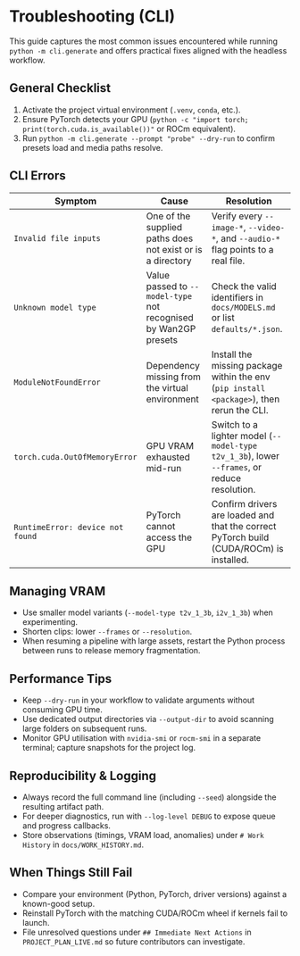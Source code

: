 # Troubleshooting (CLI)

This guide captures the most common issues encountered while running `python -m cli.generate` and offers practical fixes aligned with the headless workflow.

## General Checklist
1. Activate the project virtual environment (`.venv`, `conda`, etc.).
2. Ensure PyTorch detects your GPU (`python -c "import torch; print(torch.cuda.is_available())"` or ROCm equivalent).
3. Run `python -m cli.generate --prompt "probe" --dry-run` to confirm presets load and media paths resolve.

## CLI Errors
| Symptom | Cause | Resolution |
| --- | --- | --- |
| `Invalid file inputs` | One of the supplied paths does not exist or is a directory | Verify every `--image-*`, `--video-*`, and `--audio-*` flag points to a real file. |
| `Unknown model type` | Value passed to `--model-type` not recognised by Wan2GP presets | Check the valid identifiers in `docs/MODELS.md` or list `defaults/*.json`. |
| `ModuleNotFoundError` | Dependency missing from the virtual environment | Install the missing package within the env (`pip install <package>`), then rerun the CLI. |
| `torch.cuda.OutOfMemoryError` | GPU VRAM exhausted mid-run | Switch to a lighter model (`--model-type t2v_1_3b`), lower `--frames`, or reduce resolution. |
| `RuntimeError: device not found` | PyTorch cannot access the GPU | Confirm drivers are loaded and that the correct PyTorch build (CUDA/ROCm) is installed. |

## Managing VRAM
- Use smaller model variants (`--model-type t2v_1_3b`, `i2v_1_3b`) when experimenting.  
- Shorten clips: lower `--frames` or `--resolution`.  
- When resuming a pipeline with large assets, restart the Python process between runs to release memory fragmentation.

## Performance Tips
- Keep `--dry-run` in your workflow to validate arguments without consuming GPU time.  
- Use dedicated output directories via `--output-dir` to avoid scanning large folders on subsequent runs.  
- Monitor GPU utilisation with `nvidia-smi` or `rocm-smi` in a separate terminal; capture snapshots for the project log.

## Reproducibility & Logging
- Always record the full command line (including `--seed`) alongside the resulting artifact path.  
- For deeper diagnostics, run with `--log-level DEBUG` to expose queue and progress callbacks.  
- Store observations (timings, VRAM load, anomalies) under `# Work History` in `docs/WORK_HISTORY.md`.

## When Things Still Fail
- Compare your environment (Python, PyTorch, driver versions) against a known-good setup.  
- Reinstall PyTorch with the matching CUDA/ROCm wheel if kernels fail to launch.  
- File unresolved questions under `## Immediate Next Actions` in `PROJECT_PLAN_LIVE.md` so future contributors can investigate.
